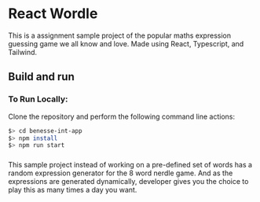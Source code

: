# React Wordle

This is a assignment sample project of the popular maths expression guessing game we all know and love. Made using React, Typescript, and Tailwind.



## Build and run

### To Run Locally:

Clone the repository and perform the following command line actions:

```bash
$> cd benesse-int-app
$> npm install
$> npm run start
```
###

This sample project instead of working on a pre-defined set of words has a
random expression generator for the 8 word nerdle game. And as the
expressions are generated dynamically, developer gives you the choice to play
this as many times a day you want.

 
